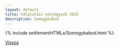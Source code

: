 ```yaml
---
layout: default
title: Választási névjegyzék 2022
description: Somogybabod
---
```


{% include settlementHTMLs/Somogybabod.html %}

[Vissza](./)